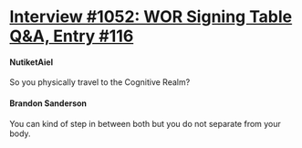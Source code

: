 # [Interview #1052: WOR Signing Table Q&A, Entry #116](https://www.theoryland.com/intvmain.php?i=1052#116)

#### NutiketAiel

So you physically travel to the Cognitive Realm?

#### Brandon Sanderson

You can kind of step in between both but you do not separate from your body.

